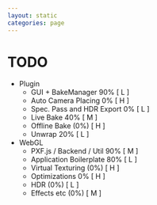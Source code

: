 ```yaml
---
layout: static
categories: page
---
```

TODO
====

* Plugin
	* GUI + BakeManager 90% [ L ]
	* Auto Camera Placing 0% [ H ]
	* Spec. Pass and HDR Export 0% [ L ]
	* Live Bake 40% [ M ]
	* Offline Bake (0%) [ H ]
	* Unwrap 20% [ L ]
* WebGL
	* PXF.js / Backend / Util 90% [ M ]
	* Application Boilerplate 80% [ L ]
	* Virtual Texturing (0%) [ H ]
	* Optimizations 0% [ H ]
	* HDR (0%) [ L ]
	* Effects etc (0%) [ M ]